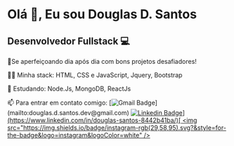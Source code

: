 # Olá 👋, Eu sou Douglas D. Santos 

Desenvolvedor Fullstack 💻
---

🚀Se aperfeiçoando dia após dia com bons projetos desafiadores!

👨‍💻 Minha stack: HTML, CSS e JavaScript, Jquery, Bootstrap

:book: Estudando: Node.Js, MongoDB, ReactJs 


 📫 Para entrar em contato comigo: [![Gmail Badge](https://img.shields.io/badge/gmail-rgb(29,58,95)?&style=for-the-badge&logo=gmail&logoColor=white)](mailto:douglas.d.santos.dev@gmail.com) [![Linkedin Badge](https://img.shields.io/badge/linkedin-rgb(29,58,95).svg?&style=for-the-badge&logo=linkedin&logoColor=white)](https://www.linkedin.com/in/douglas-santos-8442b41ba/)[ <img src="https://img.shields.io/badge/instagram-rgb(29,58,95).svg?&style=for-the-badge&logo=instagram&logoColor=white" />](https://www.instagram.com/douglas_.1993/)





